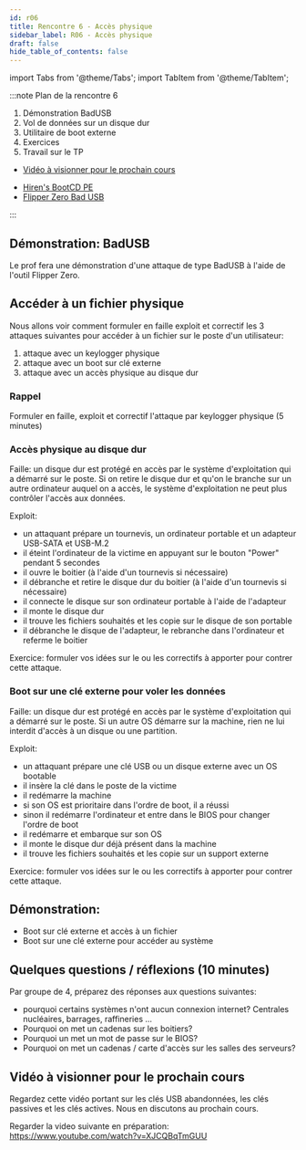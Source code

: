 ```yaml
---
id: r06
title: Rencontre 6 - Accès physique
sidebar_label: R06 - Accès physique
draft: false
hide_table_of_contents: false
---
```


import Tabs from '@theme/Tabs';
import TabItem from '@theme/TabItem';

:::note Plan de la rencontre 6

<Tabs>

<TabItem value="deroulement" label="👨‍🏫 Déroulement">

1. Démonstration BadUSB
1. Vol de données sur un disque dur
1. Utilitaire de boot externe
1. Exercices
1. Travail sur le TP

</TabItem>

<TabItem value="documents" label="📚 Documents">

- [Vidéo à visionner pour le prochain cours](https://www.youtube.com/watch?v=XJCQBqTmGUU)

</TabItem>

<TabItem value="outils" label="🛠 Outils">

- [Hiren's BootCD PE](https://www.hirensbootcd.org/)
- [Flipper Zero Bad USB](https://docs.flipper.net/bad-usb)

</TabItem>

</Tabs>

:::


## Démonstration: BadUSB

Le prof fera une démonstration d'une attaque de type BadUSB à l'aide de l'outil Flipper Zero.


## Accéder à un fichier physique

Nous allons voir comment formuler en faille exploit et correctif les 3 attaques suivantes pour accéder
à un fichier sur le poste d'un utilisateur:
1. attaque avec un keylogger physique
2. attaque avec un boot sur clé externe
3. attaque avec un accès physique au disque dur


### Rappel

Formuler en faille, exploit et correctif l'attaque par keylogger physique (5 minutes)

### Accès physique au disque dur

Faille: un disque dur est protégé en accès par le système d'exploitation qui a démarré sur le poste. 
Si on retire le disque dur et qu'on le branche sur un autre ordinateur auquel on a accès, le système d'exploitation 
ne peut plus contrôler l'accès aux données.

Exploit:
- un attaquant prépare un tournevis, un ordinateur portable et un adapteur USB-SATA et USB-M.2
- il éteint l'ordinateur de la victime en appuyant sur le bouton "Power" pendant 5 secondes
- il ouvre le boitier (à l'aide d'un tournevis si nécessaire)
- il débranche et retire le disque dur du boitier (à l'aide d'un tournevis si nécessaire)
- il connecte le disque sur son ordinateur portable à l'aide de l'adapteur
- il monte le disque dur
- il trouve les fichiers souhaités et les copie sur le disque de son portable
- il débranche le disque de l'adapteur, le rebranche dans l'ordinateur et referme le boitier

Exercice: formuler vos idées sur le ou les correctifs à apporter pour contrer cette attaque.


### Boot sur une clé externe pour voler les données

Faille: un disque dur est protégé en accès par le système d'exploitation qui a démarré sur le poste.
Si un autre OS démarre sur la machine, rien ne lui interdit d'accès à un disque ou une partition.

Exploit: 
- un attaquant prépare une clé USB ou un disque externe avec un OS bootable
- il insère la clé dans le poste de la victime
- il redémarre la machine
- si son OS est prioritaire dans l'ordre de boot, il a réussi
- sinon il redémarre l'ordinateur et entre dans le BIOS pour changer l'ordre de boot
- il redémarre et embarque sur son OS
- il monte le disque dur déjà présent dans la machine
- il trouve les fichiers souhaités et les copie sur un support externe

Exercice: formuler vos idées sur le ou les correctifs à apporter pour contrer cette attaque.

## Démonstration: 
- Boot sur clé externe et accès à un fichier
- Boot sur une clé externe pour accéder au système

## Quelques questions / réflexions (10 minutes)

Par groupe de 4, préparez des réponses aux questions suivantes:
- pourquoi certains systèmes n'ont aucun connexion internet? Centrales nucléaires, barrages, raffineries ...
- Pourquoi on met un cadenas sur les boitiers?
- Pourquoi un met un mot de passe sur le BIOS?
- Pourquoi on met un cadenas / carte d'accès sur les salles des serveurs?

## Vidéo à visionner pour le prochain cours

Regardez cette vidéo portant sur les clés USB abandonnées, les clés passives et les clés actives. Nous en discutons au prochain cours.

Regarder la video suivante en préparation: https://www.youtube.com/watch?v=XJCQBqTmGUU







